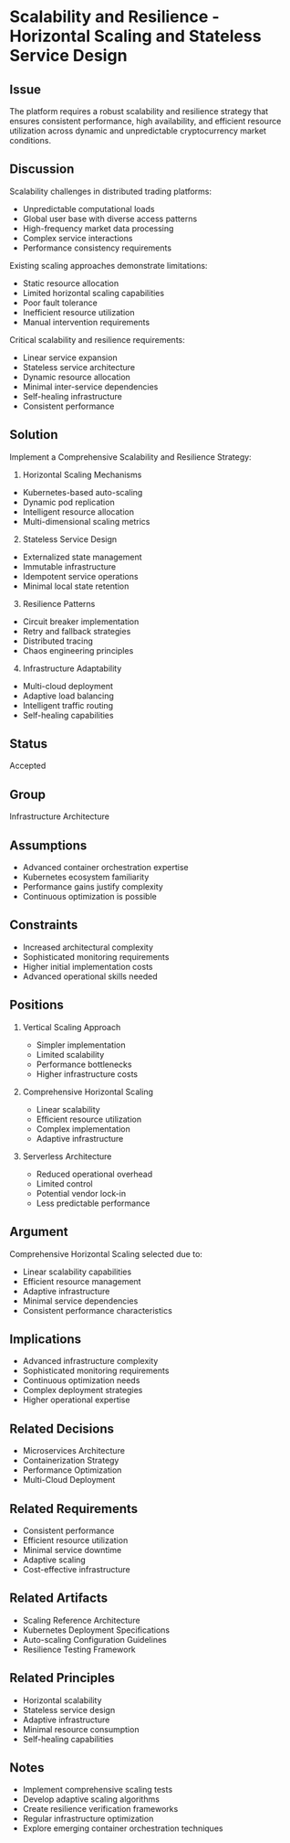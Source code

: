 # Scalability and Resilience - Horizontal Scaling and Stateless Service Design

## Issue

The platform requires a robust scalability and resilience strategy that ensures consistent performance, high availability, and efficient resource utilization across dynamic and unpredictable cryptocurrency market conditions.

## Discussion

Scalability challenges in distributed trading platforms:

- Unpredictable computational loads
- Global user base with diverse access patterns
- High-frequency market data processing
- Complex service interactions
- Performance consistency requirements

Existing scaling approaches demonstrate limitations:

- Static resource allocation
- Limited horizontal scaling capabilities
- Poor fault tolerance
- Inefficient resource utilization
- Manual intervention requirements

Critical scalability and resilience requirements:

- Linear service expansion
- Stateless service architecture
- Dynamic resource allocation
- Minimal inter-service dependencies
- Self-healing infrastructure
- Consistent performance

## Solution

Implement a Comprehensive Scalability and Resilience Strategy:

1. Horizontal Scaling Mechanisms

- Kubernetes-based auto-scaling
- Dynamic pod replication
- Intelligent resource allocation
- Multi-dimensional scaling metrics

2. Stateless Service Design

- Externalized state management
- Immutable infrastructure
- Idempotent service operations
- Minimal local state retention

3. Resilience Patterns

- Circuit breaker implementation
- Retry and fallback strategies
- Distributed tracing
- Chaos engineering principles

4. Infrastructure Adaptability

- Multi-cloud deployment
- Adaptive load balancing
- Intelligent traffic routing
- Self-healing capabilities

## Status

Accepted

## Group

Infrastructure Architecture

## Assumptions

- Advanced container orchestration expertise
- Kubernetes ecosystem familiarity
- Performance gains justify complexity
- Continuous optimization is possible

## Constraints

- Increased architectural complexity
- Sophisticated monitoring requirements
- Higher initial implementation costs
- Advanced operational skills needed

## Positions

1. Vertical Scaling Approach

   - Simpler implementation
   - Limited scalability
   - Performance bottlenecks
   - Higher infrastructure costs

2. Comprehensive Horizontal Scaling

   - Linear scalability
   - Efficient resource utilization
   - Complex implementation
   - Adaptive infrastructure

3. Serverless Architecture

   - Reduced operational overhead
   - Limited control
   - Potential vendor lock-in
   - Less predictable performance

## Argument

Comprehensive Horizontal Scaling selected due to:

- Linear scalability capabilities
- Efficient resource management
- Adaptive infrastructure
- Minimal service dependencies
- Consistent performance characteristics

## Implications

- Advanced infrastructure complexity
- Sophisticated monitoring requirements
- Continuous optimization needs
- Complex deployment strategies
- Higher operational expertise

## Related Decisions

- Microservices Architecture
- Containerization Strategy
- Performance Optimization
- Multi-Cloud Deployment

## Related Requirements

- Consistent performance
- Efficient resource utilization
- Minimal service downtime
- Adaptive scaling
- Cost-effective infrastructure

## Related Artifacts

- Scaling Reference Architecture
- Kubernetes Deployment Specifications
- Auto-scaling Configuration Guidelines
- Resilience Testing Framework

## Related Principles

- Horizontal scalability
- Stateless service design
- Adaptive infrastructure
- Minimal resource consumption
- Self-healing capabilities

## Notes

- Implement comprehensive scaling tests
- Develop adaptive scaling algorithms
- Create resilience verification frameworks
- Regular infrastructure optimization
- Explore emerging container orchestration techniques
